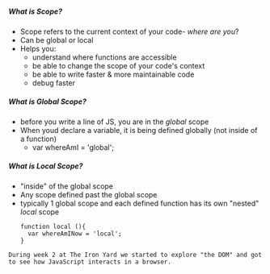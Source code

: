 ##### What is Scope?
* Scope refers to the current context of your code- _where are you_?
* Can be global or local
* Helps you:
  * understand where functions are accessible
  * be able to change the scope of your code's context
  * be able to write faster & more maintainable code
  * debug faster

##### What is Global Scope?
* before you write a line of JS, you are in the _global_ scope
* When youd declare a variable, it is being defined globally (not inside of a function)
  * var whereAmI = 'global';

##### What is Local Scope?
* "inside" of the global scope
* Any scope defined past the global scope
* typically 1 global scope and each defined function has its own "nested" _local_ scope
  ```
  function local (){
    var whereAmINow = 'local';
  }
```
During week 2 at The Iron Yard we started to explore "the DOM" and got to see how JavaScript interacts in a browser.
